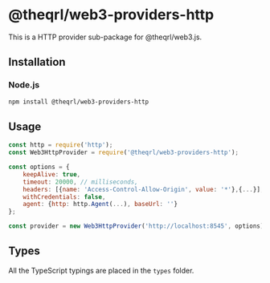 # @theqrl/web3-providers-http


This is a HTTP provider sub-package for @theqrl/web3.js.


## Installation

### Node.js

```bash
npm install @theqrl/web3-providers-http
```

## Usage

```js
const http = require('http');
const Web3HttpProvider = require('@theqrl/web3-providers-http');

const options = {
    keepAlive: true,
    timeout: 20000, // milliseconds,
    headers: [{name: 'Access-Control-Allow-Origin', value: '*'},{...}],
    withCredentials: false,
    agent: {http: http.Agent(...), baseUrl: ''}
};

const provider = new Web3HttpProvider('http://localhost:8545', options);
```

## Types

All the TypeScript typings are placed in the `types` folder.

